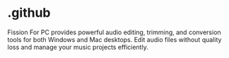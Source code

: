 # .github
Fission For PC provides powerful audio editing, trimming, and conversion tools for both Windows and Mac desktops. Edit audio files without quality loss and manage your music projects efficiently.

